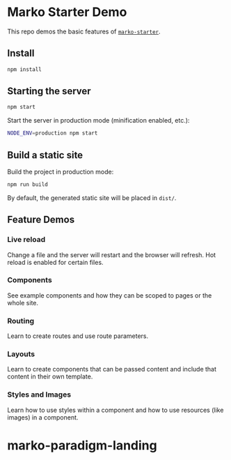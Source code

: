 # Marko Starter Demo
This repo demos the basic features of [`marko-starter`](https://github.com/marko-js/marko-starter).

## Install

```bash
npm install
```

## Starting the server

```bash
npm start
```

Start the server in production mode (minification enabled, etc.):

```bash
NODE_ENV=production npm start
```

## Build a static site
Build the project in production mode:

```bash
npm run build
```

By default, the generated static site will be placed in `dist/`.

## Feature Demos

### Live reload

Change a file and the server will restart and the browser will refresh.  Hot reload is enabled for certain files.

### Components

See example components and how they can be scoped to pages or the whole site.

### Routing

Learn to create routes and use route parameters.

### Layouts

Learn to create components that can be passed content and include that content in their own template.

### Styles and Images

Learn how to use styles within a component and how to use resources (like images) in a component.

# marko-paradigm-landing
